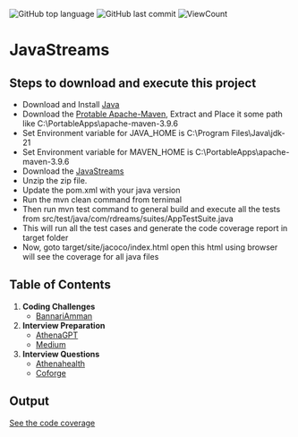 ![GitHub top language](https://img.shields.io/github/languages/top/Roboticsdreams/Java?style=flat)
![GitHub last commit](https://img.shields.io/github/last-commit/Roboticsdreams/Java?style=flat)
![ViewCount](https://views.whatilearened.today/views/github/Roboticsdreams/Java.svg?cache=remove)
# JavaStreams

## Steps to download and execute this project

- Download and Install [Java](https://www.oracle.com/in/java/technologies/downloads/)
- Download the [Protable Apache-Maven](https://maven.apache.org/download.cgi), Extract and Place it some path like C:\PortableApps\apache-maven-3.9.6
- Set Environment variable for JAVA_HOME is C:\Program Files\Java\jdk-21
- Set Environment variable for MAVEN_HOME is C:\PortableApps\apache-maven-3.9.6
- Download the [JavaStreams](https://github.com/Roboticsdreams/JavaStreams.git)
- Unzip the zip file.
- Update the pom.xml with your java version
- Run the mvn clean command from ternimal
- Then run mvn test command to general build and execute all the tests from src/test/java/com/rdreams/suites/AppTestSuite.java
- This will run all the test cases and generate the code coverage report in target folder
- Now, goto target/site/jacoco/index.html open this html using browser will see the coverage for all java files

## Table of Contents

1. **Coding Challenges**
    - [BannariAmman](src/main/java/com/rdreams/codingchallenges/geeksforgeeks/geeksforgeeks)
2. **Interview Preparation**
    - [AthenaGPT](src/main/java/com/rdreams/interviewprep/athenagpt/athenagpt.md)
    - [Medium](src/main/java/com/rdreams/interviewprep/medium/medium.md)
3. **Interview Questions**
    - [Athenahealth](src/main/java/com/rdreams/interviewquest/athenahealth/athenahealth.md)
    - [Coforge](src/main/java/com/rdreams/interviewquest/coforge/coforge.md)

## Output
[See the code coverage](https://htmlpreview.github.io/?https://github.com/Roboticsdreams/JavaStreams/blob/master/target/site/jacoco/index.html)